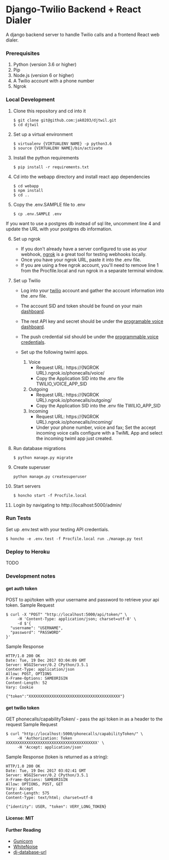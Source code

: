 # Django-Twilio Backend + React Dialer
A django backend server to handle Twilio calls and a frontend React web dialer.

### Prerequisites
1. Python (version 3.6 or higher)
2. Pip
3. Node.js (version 6 or higher)
4. A Twilio account with a phone number
5. Ngrok

### Local Development
1. Clone this repository and cd into it
    ```
    $ git clone git@github.com:jak0203/djtwil.git
    $ cd djtwil
    ```
2. Set up a virtual environment
    ```
    $ virtualenv {VIRTUALENV NAME} -p python3.6
    $ source {VIRTUALENV NAME}/bin/activate
    ```
3. Install the python requirements
    ```
    $ pip install -r requirements.txt
    ```
4. Cd into the webapp directory and install react app dependencies
    ```
    $ cd webapp
    $ npm install
    $ cd ..
    ```
5. Copy the .env.SAMPLE file to .env
    ```
    $ cp .env.SAMPLE .env
    ```
If you want to use a postgres db instead of sql lite, uncomment line 4 and update the URL with your postgres db information.

6. Set up ngrok

    * If you don't already have a server configured to use as your webhook, [ngrok](https://ngrok.com/) is a great tool for testing webhooks locally.
    * Once you have your ngrok URL, paste it into the .env file.
    * If you are using a free ngrok account, you'll need to remove line 1 from the Procfile.local and run ngrok in a separate terminal window.

7. Set up Twilio

    * Log into your [twilio](https://www.twilio.com/) account and gather the account information into the .env file.
    * The account SID and token should be found on your main [dashboard](https://www.twilio.com/console).
    * The rest API key and secret should be under the [programable voice dashboard](https://www.twilio.com/console/voice/runtime/api-keys).
    * The push credential sid should be under the [programmable voice credentials](https://www.twilio.com/console/voice/credentials).

    * Set up the following twiml apps.
        1. Voice
            * Request URL: https://{NGROK URL}.ngrok.io/phonecalls/voice/
            * Copy the Application SID into the .env file TWILIO_VOICE_APP_SID
        2. Outgoing
            * Request URL: https://{NGROK URL}.ngrok.io/phonecalls/outgoing/
            * Copy the Application SID into the .env file TWILIO_APP_SID
        3. Incoming
            * Request URL: https://{NGROK URL}.ngrok.io/phonecalls/incoming/
            * Under your phone number, voice and fax; Set the accept incoming voice calls configure with a TwiML App and select the incoming twiml app just created.

8. Run database migrations
    ```
    $ python manage.py migrate
    ```
9. Create superuser
    ```
    python manage.py createsuperuser
    ```
10. Start servers
    ```
    $ honcho start -f Procfile.local
    ```
11. Login by navigating to http://localhost:5000/admin/

### Run Tests
Set up .env.test with your testing API credentials.

    $ honcho -e .env.test -f Procfile.local run ./manage.py test

### Deploy to Heroku
TODO


### Development notes
#### get auth token
POST to api/token with your username and password to retrieve your api token.
Sample Request

    $ curl -X "POST" "http://localhost:5000/api/token/" \
         -H 'Content-Type: application/json; charset=utf-8' \
         -d $'{
      "username": "USERNAME",
      "password": "PASSWORD"
    }'

Sample Response

    HTTP/1.0 200 OK
    Date: Tue, 19 Dec 2017 03:04:09 GMT
    Server: WSGIServer/0.2 CPython/3.5.1
    Content-Type: application/json
    Allow: POST, OPTIONS
    X-Frame-Options: SAMEORIGIN
    Content-Length: 52
    Vary: Cookie
    
    {"token":"XXXXXXXXXXXXXXXXXXXXXXXXXXXXXXXXXXXXXXXX"}

#### get twilio token
GET phonecalls/capabilityToken/ - pass the api token in as a header to the request
Sample Request

    $ curl "http://localhost:5000/phonecalls/capabilityToken/" \
         -H 'Authorization: Token XXXXXXXXXXXXXXXXXXXXXXXXXXXXXXXXXXXXXXXX' \
         -H 'Accept: application/json'

Sample Response (token is returned as a string):

    HTTP/1.0 200 OK
    Date: Tue, 19 Dec 2017 03:02:41 GMT
    Server: WSGIServer/0.2 CPython/3.5.1
    X-Frame-Options: SAMEORIGIN
    Allow: OPTIONS, POST, GET
    Vary: Accept
    Content-Length: 575
    Content-Type: text/html; charset=utf-8
    
    {"identity": USER, "token": VERY_LONG_TOKEN}


#### License: MIT

#### Further Reading

- [Gunicorn](https://warehouse.python.org/project/gunicorn/)
- [WhiteNoise](https://warehouse.python.org/project/whitenoise/)
- [dj-database-url](https://warehouse.python.org/project/dj-database-url/)
